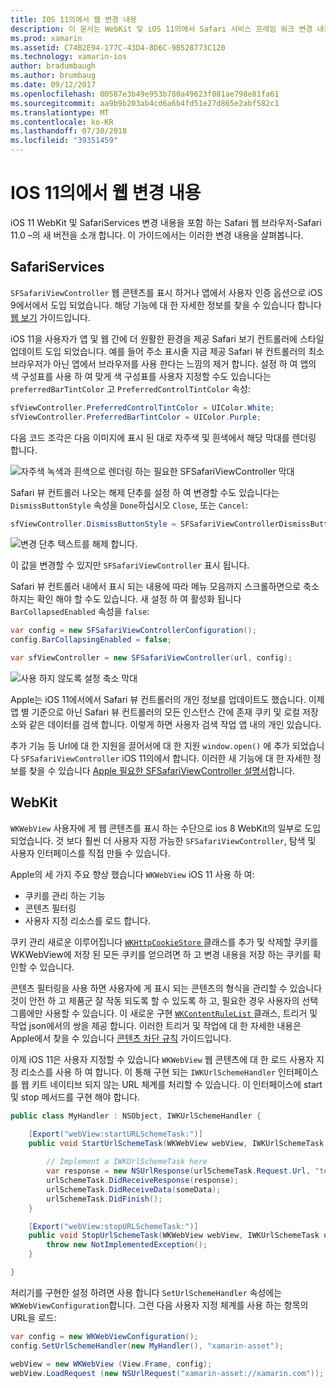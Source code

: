 ```yaml
---
title: IOS 11의에서 웹 변경 내용
description: 이 문서는 WebKit 및 iOS 11의에서 Safari 서비스 프레임 워크 변경 내용을 설명 합니다. 필요한 SFSafariViewController의 업데이트 및 WKWebView의 새로운 기능 스타일 지정을 사용 하는 방법을 설명 합니다.
ms.prod: xamarin
ms.assetid: C74B2E94-177C-43D4-8D6C-9B528773C120
ms.technology: xamarin-ios
author: bradumbaugh
ms.author: brumbaug
ms.date: 09/12/2017
ms.openlocfilehash: 00587e3b49e953b780a49623f081ae798e81fa61
ms.sourcegitcommit: aa9b9b203ab4cd6a6b4fd51e27d865e2abf582c1
ms.translationtype: MT
ms.contentlocale: ko-KR
ms.lasthandoff: 07/30/2018
ms.locfileid: "39351459"
---
```

# <a name="web-changes-in-ios-11"></a>IOS 11의에서 웹 변경 내용

iOS 11 WebKit 및 SafariServices 변경 내용을 포함 하는 Safari 웹 브라우저-Safari 11.0 –의 새 버전을 소개 합니다. 이 가이드에서는 이러한 변경 내용을 살펴봅니다.

## <a name="safariservices"></a>SafariServices

`SFSafariViewController` 웹 콘텐츠를 표시 하거나 앱에서 사용자 인증 옵션으로 iOS 9에서에서 도입 되었습니다. 해당 기능에 대 한 자세한 정보를 찾을 수 있습니다 합니다 [웹 보기](~/ios/user-interface/controls/uiwebview.md#safariviewcontroller) 가이드입니다.

iOS 11을 사용자가 앱 및 웹 간에 더 원활한 환경을 제공 Safari 보기 컨트롤러에 스타일 업데이트 도입 되었습니다. 예를 들어 주소 표시줄 지금 제공 Safari 뷰 컨트롤러의 최소 브라우저가 아닌 앱에서 브라우저를 사용 한다는 느낌의 제거 합니다. 설정 하 여 앱의 색 구성표를 사용 하 여 맞게 색 구성표를 사용자 지정할 수도 있습니다는 `preferredBarTintColor` 고 `PreferredControlTintColor` 속성:

```csharp
sfViewController.PreferredControlTintColor = UIColor.White;
sfViewController.PreferredBarTintColor = UIColor.Purple;
```

다음 코드 조각은 다음 이미지에 표시 된 대로 자주색 및 흰색에서 해당 막대를 렌더링 합니다.

![자주색 녹색과 흰색으로 렌더링 하는 필요한 SFSafariViewController 막대](web-images/image1.png)

Safari 뷰 컨트롤러 나오는 해제 단추를 설정 하 여 변경할 수도 있습니다는 `DismissButtonStyle` 속성을 `Done`하십시오 `Close`, 또는 `Cancel`:

```csharp
sfViewController.DismissButtonStyle = SFSafariViewControllerDismissButtonStyle.Close;
```

![변경 단추 텍스트를 해제 합니다.](web-images/image2.png)

이 값을 변경할 수 있지만 `SFSafariViewController` 표시 됩니다.


Safari 뷰 컨트롤러 내에서 표시 되는 내용에 따라 메뉴 모음까지 스크롤하면으로 축소 하지는 확인 해야 할 수도 있습니다. 새 설정 하 여 활성화 됩니다 `BarCollapsedEnabled` 속성을 `false`:

```csharp
var config = new SFSafariViewControllerConfiguration();
config.BarCollapsingEnabled = false;

var sfViewController = new SFSafariViewController(url, config);
```

![사용 하지 않도록 설정 축소 막대](web-images/image3.png)

Apple는 iOS 11에서에서 Safari 뷰 컨트롤러의 개인 정보를 업데이트도 했습니다. 이제 앱 별 기준으로 아닌 Safari 뷰 컨트롤러의 모든 인스턴스 간에 존재 쿠키 및 로컬 저장소와 같은 데이터를 검색 합니다. 이렇게 하면 사용자 검색 작업 앱 내의 개인 있습니다.

추가 기능 등 Url에 대 한 지원을 끌어서에 대 한 지원 `window.open()` 에 추가 되었습니다 `SFSafariViewController` iOS 11의에서 합니다. 이러한 새 기능에 대 한 자세한 정보를 찾을 수 있습니다 [Apple 필요한 SFSafariViewController 설명서](https://developer.apple.com/documentation/safariservices/sfsafariviewcontroller?changes=latest_minor)합니다.


## <a name="webkit"></a>WebKit

`WKWebView` 사용자에 게 웹 콘텐츠를 표시 하는 수단으로 ios 8 WebKit의 일부로 도입 되었습니다. 것 보다 훨씬 더 사용자 지정 가능한 `SFSafariViewController`, 탐색 및 사용자 인터페이스를 직접 만들 수 있습니다.

Apple의 세 가지 주요 향상 했습니다 `WKWebView` iOS 11 사용 하 여: 

- 쿠키를 관리 하는 기능
- 콘텐츠 필터링
- 사용자 지정 리소스를 로드 합니다. 

쿠키 관리 새로운 이루어집니다 [ `WKHttpCookieStore` ](https://developer.apple.com/documentation/webkit/wkhttpcookiestore) 클래스를 추가 및 삭제할 쿠키를 WKWebView에 저장 된 모든 쿠키를 얻으려면 하 고 변경 내용을 저장 하는 쿠키를 확인할 수 있습니다.

콘텐츠 필터링을 사용 하면 사용자에 게 표시 되는 콘텐츠의 형식을 관리할 수 있습니다 것이 안전 하 고 제품군 잘 작동 되도록 할 수 있도록 하 고, 필요한 경우 사용자의 선택 그룹에만 사용할 수 있습니다. 이 새로운 구현 [ `WKContentRuleList` ](https://developer.apple.com/documentation/webkit/wkcontentrulelist) 클래스, 트리거 및 작업 json에서의 쌍을 제공 합니다. 이러한 트리거 및 작업에 대 한 자세한 내용은 Apple에서 찾을 수 있습니다 [콘텐츠 차단 규칙](https://developer.apple.com/library/content/documentation/Extensions/Conceptual/ContentBlockingRules/Introduction/Introduction.html) 가이드입니다.

이제 iOS 11은 사용자 지정할 수 있습니다 `WKWebView` 웹 콘텐츠에 대 한 로드 사용자 지정 리소스를 사용 하 여 합니다. 이 통해 구현 되는 `IWKUrlSchemeHandler` 인터페이스를 웹 키트 네이티브 되지 않는 URL 체계를 처리할 수 있습니다. 이 인터페이스에 start 및 stop 메서드를 구현 해야 합니다.

```csharp
public class MyHandler : NSObject, IWKUrlSchemeHandler {

    [Export("webView:startURLSchemeTask:")]
    public void StartUrlSchemeTask(WKWebView webView, IWKUrlSchemeTask urlSchemeTask){
        
        // Implement a IWKUrlSchemeTask here
        var response = new NSUrlResponse(urlSchemeTask.Request.Url, "text/html", ContentLength, null);
        urlSchemeTask.DidReceiveResponse(response);
        urlSchemeTask.DidReceiveData(someData);
        urlSchemeTask.DidFinish();
    }

    [Export("webView:stopURLSchemeTask:")]
    public void StopUrlSchemeTask(WKWebView webView, IWKUrlSchemeTask urlSchemeTask){
        throw new NotImplementedException();
    }

}
``` 

처리기를 구현한 설정 하려면 사용 합니다 `SetUrlSchemeHandler` 속성에는 `WKWebViewConfiguration`합니다. 그런 다음 사용자 지정 체계를 사용 하는 항목의 URL을 로드:

```csharp
var config = new WKWebViewConfiguration();
config.SetUrlSchemeHandler(new MyHandler(), "xamarin-asset");

webView = new WKWebView (View.Frame, config);
webView.LoadRequest (new NSUrlRequest("xamarin-asset://xamarin.com"));
```

